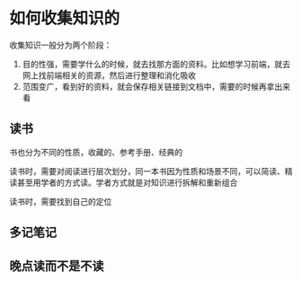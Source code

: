 # 如何收集知识的

收集知识一般分为两个阶段：

1. 目的性强，需要学什么的时候，就去找那方面的资料。比如想学习前端，就去网上找前端相关的资源，然后进行整理和消化吸收
2. 范围变广，看到好的资料，就会保存相关链接到文档中，需要的时候再拿出来看

## 读书

书也分为不同的性质，收藏的、参考手册、经典的

读书时，需要对阅读进行层次划分，同一本书因为性质和场景不同，可以简读、精读甚至用学者的方式读。学者方式就是对知识进行拆解和重新组合

读书时，需要找到自己的定位

## 多记笔记



## 晚点读而不是不读